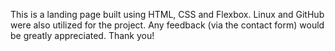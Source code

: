 This is a landing page built using HTML, CSS and Flexbox. Linux and GitHub were also utilized for the project. Any feedback (via the contact form) would be greatly appreciated. Thank you!